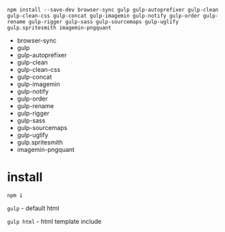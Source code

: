`npm install --save-dev browser-sync gulp gulp-autoprefixer gulp-clean gulp-clean-css gulp-concat gulp-imagemin gulp-notify gulp-order gulp-rename gulp-rigger gulp-sass gulp-sourcemaps gulp-uglify gulp.spritesmith imagemin-pngquant`

* browser-sync
* gulp
* gulp-autoprefixer
* gulp-clean
* gulp-clean-css
* gulp-concat
* gulp-imagemin
* gulp-notify
* gulp-order
* gulp-rename
* gulp-rigger
* gulp-sass
* gulp-sourcemaps
* gulp-uglify
* gulp.spritesmith
* imagemin-pngquant

# install

`npm i`

`gulp` - default html

`gulp html` - html template include
